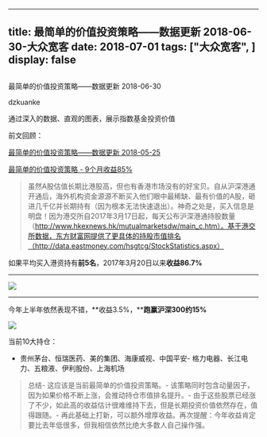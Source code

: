 
---
title:   最简单的价值投资策略——数据更新 2018-06-30-大众宽客
date: 2018-07-01
tags: ["大众宽客", ]
display: false
---


## 



最简单的价值投资策略——数据更新 2018-06-30




dzkuanke




通过深入的数据、直观的图表，展示指数基金投资价值


前文回顾：

[最简单的价值投资策略——数据更新 2018-05-25](http://mp.weixin.qq.com/s?__biz=MzAwMTc1MDcwNw==&amp;mid=2648272757&amp;idx=1&amp;sn=2d10d9673e18966a57fe9e71a07c1838&amp;chksm=82f92ca9b58ea5bf067494dd4c618a98996216dd4346421b48f25792fe6f499c35281bde59e8&amp;scene=21#wechat_redirect)

[最简单的价值投资策略 - 9个月收益85%](http://mp.weixin.qq.com/s?__biz=MzAwMTc1MDcwNw==&amp;mid=2648272665&amp;idx=1&amp;sn=c8e41093d84783c96996cb6e2d93f194&amp;chksm=82f92cc5b58ea5d3ad1664538aebc3dbda3f5ed5aa3365ee2f4d5191b7be0624da967c5a16f3&amp;scene=21#wechat_redirect)



> 虽然A股估值长期比港股高，但也有香港市场没有的好宝贝。自从沪深港通开通后，海外机构资金源源不断买入他们眼中最稀缺、最有价值的A股，砸进几千亿并长期持有（因为根本无法快速退出）。神奇之处是，买入信息是明盘！因为港交所自2017年3月17日起，每天公布沪深港通持股数量（http://www.hkexnews.hk/mutualmarketsdw/main_c.htm）。基于港交所数据，东方财富网提供了更具体的持股市值排名（http://data.eastmoney.com/hsgtcg/StockStatistics.aspx）



如果平均买入港资持有**前5名**，2017年3月20日以来**收益86.7%**

****

<img class="" data-copyright="0" data-ratio="0.375" data-s="300,640" src="https://mmbiz.qpic.cn/mmbiz_png/PKw3FQPmhIiaJQAn9yYebskXtLZSVqRUIfsEYic0m3o1GfQUNfIWwTBDBeMLTc17x7XjmGYXIUdM4ZUIHtCpJSGA/640?wx_fmt=png" data-type="png" data-w="1520" style="">

****

今年上半年依然表现不错，**收益3.5%，****跑赢沪深300约15%**



<img class="" data-copyright="0" data-ratio="0.38778220451527223" data-s="300,640" src="https://mmbiz.qpic.cn/mmbiz_png/PKw3FQPmhIiaJQAn9yYebskXtLZSVqRUIRfKkncGpP2eZUnmf0XAET0NIibQ2ibibxe6ZaRqHW74sEZekjlJYLibvlQ/640?wx_fmt=png" data-type="png" data-w="1506" style="">



当前10大持仓：
- 贵州茅台、恒瑞医药、美的集团、海康威视、中国平安- 格力电器、长江电力、五粮液、伊利股份、上海机场


> 总结- 这应该是当前最简单的价值投资策略。- 该策略同时包含动量因子，因为如果价格不断上涨，会推动持仓市值排名提升。- 由于这些股票已经涨了不少，如此高的收益估计很难维持下去，但是长期投资价值依然存在，值得跟随。- 再此基础上打新，可以额外增厚收益。再次提醒：今年收益肯定要比去年低很多，但我相信依然比绝大多数人自己操作强。 &nbsp; &nbsp;&nbsp;










